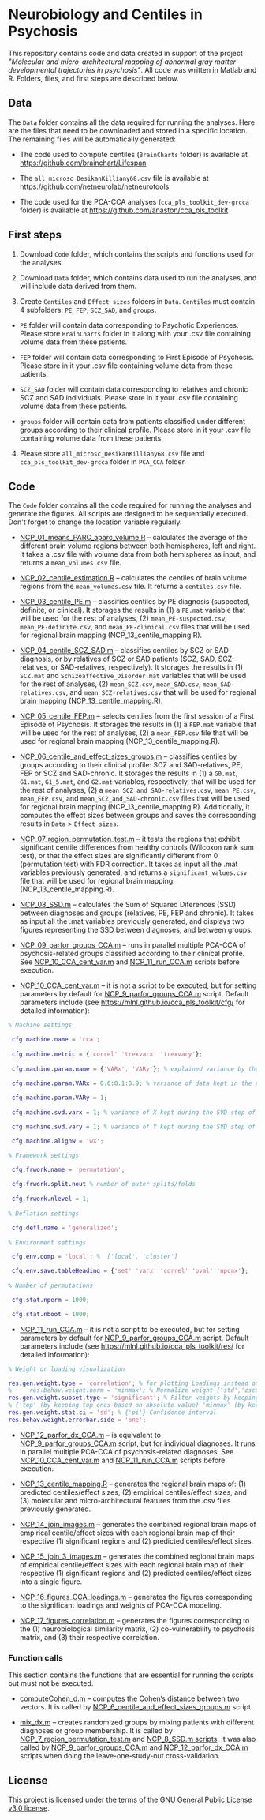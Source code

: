 # Neurobiology and Centiles in Psychosis

This repository contains code and data created in support of the project *"Molecular and micro-architectural mapping of abnormal gray matter developmental trajectories in psychosis"*. All code was written in Matlab and R. Folders, files, and first steps are described below.

## **Data**

The `Data` folder contains all the data required for running the analyses. Here are the files that need to be downloaded and stored in a specific location. The remaining files will be automatically generated:

-	The code used to compute centiles (`BrainCharts` folder) is available at https://github.com/brainchart/Lifespan

-	The `all_microsc_DesikanKilliany68.csv` file is available at https://github.com/netneurolab/netneurotools

-	The code used for the PCA-CCA analyses (`cca_pls_toolkit_dev-grcca` folder) is available at https://github.com/anaston/cca_pls_toolkit

## **First steps**

1.	Download `Code` folder, which contains the scripts and functions used for the analyses.

2.	Download `Data` folder, which contains data used to run the analyses, and will include data derived from them.

3.	Create `Centiles` and `Effect sizes` folders in `Data`. `Centiles` must contain 4 subfolders: `PE`, `FEP`, `SCZ_SAD`, and `groups`. 
-	`PE` folder will contain data corresponding to Psychotic Experiences. Please store `BrainCharts` folder in it along with your .csv file containing volume data from these patients.

-	`FEP` folder will contain data corresponding to First Episode of Psychosis. Please store in it your .csv file containing volume data from these patients.

-	`SCZ_SAD` folder will contain data corresponding to relatives and chronic SCZ and SAD individuals. Please store in it your .csv file containing volume data from these patients.

-	`groups` folder will contain data from patients classified under different groups according to their clinical profile. Please store in it your .csv file containing volume data from these patients.


4.	Please store `all_microsc_DesikanKilliany68.csv` file and `cca_pls_toolkit_dev-grcca` folder in `PCA_CCA` folder.


## **Code**

The `Code` folder contains all the code required for running the analyses and generate the figures. All scripts are designed to be sequentially executed. Don't forget to change the location variable regularly. 

-	[NCP_01_means_PARC_aparc_volume.R](Code/NCP_01_means_PARC_aparc_volume.R) – calculates the average of the different brain volume regions between both hemispheres, left and right. It takes a .csv file with volume data from both hemispheres as input, and returns a `mean_volumes.csv` file.

-	[NCP_02_centile_estimation.R](Code/NCP_02_centile_estimation.R) – calculates the centiles of brain volume regions from the `mean_volumes.csv` file. It returns a `centiles.csv` file.

-	[NCP_03_centile_PE.m](Code/NCP_03_centile_PE.m) – classifies centiles by PE diagnosis (suspected, definite, or clinical). It storages the results in (1) a `PE.mat` variable that will be used for the rest of analyses, (2) `mean_PE-suspected.csv`, `mean_PE-definite.csv`, and `mean_PE-clinical.csv` files that will be used for regional brain mapping (NCP_13_centile_mapping.R).

-	[NCP_04_centile_SCZ_SAD.m](Code/NCP_04_centile_SCZ_SAD.m) – classifies centiles by SCZ or SAD diagnosis, or by relatives of SCZ or SAD patients (SCZ, SAD, SCZ-relatives, or SAD-relatives, respectively). It storages the results in (1) `SCZ.mat` and `Schizoaffective_Disorder.mat` variables that will be used for the rest of analyses, (2) `mean_SCZ.csv`, `mean_SAD.csv`, `mean_SAD-relatives.csv`, and `mean_SCZ-relatives.csv` that will be used for regional brain mapping (NCP_13_centile_mapping.R).

-	[NCP_05_centile_FEP.m](Code/NCP_05_centile_FEP.m) – selects centiles from the first session of a First Episode of Psychosis. It storages the results in (1) a `FEP.mat` variable that will be used for the rest of analyses, (2) a `mean_FEP.csv` file that will be used for regional brain mapping (NCP_13_centile_mapping.R).

-	[NCP_06_centile_and_effect_sizes_groups.m](Code/NCP_06_centile_and_effect_sizes_groups.m) – classifies centiles by groups according to their clinical profile: SCZ and SAD-relatives, PE, FEP or SCZ and SAD-chronic. It storages the results in (1) a `G0.mat`, `G1.mat`, `G1_5.mat`, and `G2.mat` variables, respectively, that will be used for the rest of analyses, (2) a `mean_SCZ_and_SAD-relatives.csv`, `mean_PE.csv`, `mean_FEP.csv`, and `mean_SCZ_and_SAD-chronic.csv` files that will be used for regional brain mapping (NCP_13_centile_mapping.R). Additionally, it computes the effect sizes between groups and saves the corresponding results in `Data` > `Effect sizes`.

-	[NCP_07_region_permutation_test.m](Code/NCP_07_region_permutation_test.m) – it tests the regions that exhibit significant centile differences from healthy controls (Wilcoxon rank sum test), or that the effect sizes are significantly different from 0 (permutation test) with FDR correction. It takes as input all the .mat variables previously generated, and returns a `significant_values.csv` file that will be used for regional brain mapping (NCP_13_centile_mapping.R).

-	[NCP_08_SSD.m](Code/NCP_08_SSD.m) – calculates the Sum of Squared Diferences (SSD) between diagnoses and groups (relatives, PE, FEP and chronic). It takes as input all the .mat variables previously generated, and displays two figures representing the SSD between diagnoses, and between groups.

-	[NCP_09_parfor_groups_CCA.m](Code/NCP_09_parfor_groups_CCA.m) – runs in parallel multiple PCA-CCA of psychosis-related groups classified according to their clinical profile. See [NCP_10_CCA_cent_var.m](Code/NCP_10_CCA_cent_var.m) and [NCP_11_run_CCA.m](Code/NCP_11_run_CCA.m) scripts before execution.
 
-	[NCP_10_CCA_cent_var.m](Code/NCP_10_CCA_cent_var.m) – it is not a script to be executed, but for setting parameters by default for [NCP_9_parfor_groups_CCA.m](Code/NCP_09_parfor_groups_CCA.m) script. Default parameters include (see https://mlnl.github.io/cca_pls_toolkit/cfg/ for detailed information):

```matlab
% Machine settings

 cfg.machine.name = 'cca';
 
 cfg.machine.metric = {'correl' 'trexvarx' 'trexvary'}; 
 
 cfg.machine.param.name = {'VARx', 'VARy'}; % explained variance by the PCA components

 cfg.machine.param.VARx = 0.6:0.1:0.9; % variance of data kept in the principal components during the SVD step of PCA-CCA  
 
 cfg.machine.param.VARy = 1;   
 
 cfg.machine.svd.varx = 1; % variance of X kept during the SVD step of PCA-CCA 

 cfg.machine.svd.vary = 1; % variance of Y kept during the SVD step of PCA-CCA

 cfg.machine.alignw = 'wX';

% Framework settings

 cfg.frwork.name = 'permutation';     
 
 cfg.frwork.split.nout % number of outer splits/folds
 
 cfg.frwork.nlevel = 1;
    
% Deflation settings

 cfg.defl.name = 'generalized'; 
    
% Environment settings

 cfg.env.comp = 'local'; %  ['local', 'cluster']

 cfg.env.save.tableHeading = {'set' 'varx' 'correl' 'pval' 'npcax'};
    
% Number of permutations

 cfg.stat.nperm = 1000;

 cfg.stat.nboot = 1000;

```

-	[NCP_11_run_CCA.m](Code/NCP_11_run_CCA.m) – it is not a script to be executed, but for setting parameters by default for [NCP_9_parfor_groups_CCA.m](Code/NCP_09_parfor_groups_CCA.m) script. Default parameters include (see https://mlnl.github.io/cca_pls_toolkit/res/ for detailed information):

```matlab
% Weight or loading visualization

res.gen.weight.type = 'correlation'; % for plotting Loadings instead of weights
%     res.behav.weight.norm = 'minmax'; % Normalize weight {'std','zscore'}
res.gen.weight.subset.type = 'significant'; % Filter weights by keeping only significant ones 
% {'top' (by keeping top ones based on absolute value) 'minmax' (by keeping top positive and negative ones)}
res.gen.weight.stat.ci = 'sd'; % {'pi'} Confidence interval
res.behav.weight.errorbar.side = 'one';

```
-	[NCP_12_parfor_dx_CCA.m](Code/NCP_12_parfor_dx_CCA.m) – is equivalent to [NCP_9_parfor_groups_CCA.m](Code/NCP_09_parfor_groups_CCA.m) script, but for individual diagnoses. It runs in parallel multiple PCA-CCA of psychosis-related diagnoses. See [NCP_10_CCA_cent_var.m](Code/NCP_10_CCA_cent_var.m) and [NCP_11_run_CCA.m](Code/NCP_11_run_CCA.m) scripts before execution.

-	[NCP_13_centile_mapping.R](Code/NCP_13_centile_mapping.R) – generates the regional brain maps of: (1) predicted centiles/effect sizes, (2) empirical centiles/effect sizes, and (3) molecular and micro-architectural features from the .csv files previously generated.

-	[NCP_14_join_images.m](Code/NCP_14_join_images.m) – generates the combined regional brain maps of empirical centile/effect sizes with each regional brain map of their respective (1) significant regions and (2) predicted centiles/effect sizes.

-	[NCP_15_join_3_images.m](Code/NCP_15_join_3_images.m) – generates the combined regional brain maps of empirical centile/effect sizes with each regional brain map of their respective (1) significant regions and (2) predicted centiles/effect sizes into a single figure.

-	[NCP_16_figures_CCA_loadings.m](Code/NCP_16_figures_CCA_loadings.m) – generates the figures corresponding to the significant loadings and weights of PCA-CCA modeling.

-	[NCP_17_figures_correlation.m](Code/NCP_17_figures_correlation.m) – generates the figures corresponding to the (1) neurobiological similarity matrix, (2) co-vulnerability to psychosis matrix, and (3) their respective correlation.


### **Function calls**

This section contains the functions that are essential for running the scripts but must not be executed.

-	[computeCohen_d.m]() – computes the Cohen’s distance between two vectors. It is called by [NCP_6_centile_and_effect_sizes_groups.m](Code/NCP_06_centile_and_effect_sizes_groups.m) script.

-	[mix_dx.m]() – creates randomized groups by mixing patients with different diagnoses or group membership. It is called by [NCP_7_region_permutation_test.m](Code/NCP_07_region_permutation_test.m) and [NCP_8_SSD.m scripts](Code/NCP_08_SSD.m). It was also called by [NCP_9_parfor_groups_CCA.m](Code/NCP_09_parfor_groups_CCA.m) and [NCP_12_parfor_dx_CCA.m](Code/NCP_12_parfor_dx_CCA.m) scripts when doing the leave-one-study-out cross-validation.


## **License**

This project is licensed under the terms of the [GNU General Public License v3.0 license](LICENSE).

